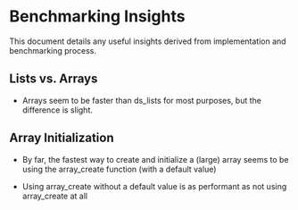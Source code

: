 # Benchmarking Insights

This document details any useful insights derived from implementation and
benchmarking process.

## Lists vs. Arrays
- Arrays seem to be faster than ds\_lists for most purposes, but the difference
  is slight.

## Array Initialization
- By far, the fastest way to create and initialize a (large) array seems to be
  using the array\_create function (with a default value)

- Using array\_create without a default value is as performant as not using
  array\_create at all
